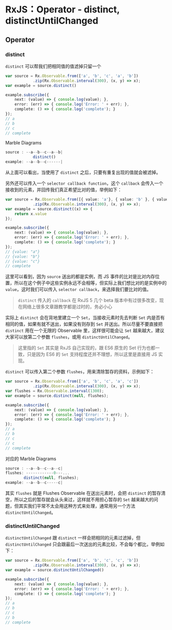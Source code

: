 # RxJS：Operator - distinct, distinctUntilChanged

## Operator

### distinct

`distinct` 可以帮我们把相同值的值滤掉只留一个

```typescript
var source = Rx.Observable.from(['a', 'b', 'c', 'a', 'b'])
            .zip(Rx.Observable.interval(300), (x, y) => x);
var example = source.distinct()

example.subscribe({
    next: (value) => { console.log(value); },
    error: (err) => { console.log('Error: ' + err); },
    complete: () => { console.log('complete'); }
});
// a
// b
// c
// complete
```

Marble Diagrams

```typescript
source : --a--b--c--a--b|
            distinct()
example: --a--b--c------|
```

从上面可以看出，当使用了 `distinct` 之后，只要有重复出现的值就会被滤掉。

另外还可以传入一个 `selector callback function`，这个 `callback` 会传入一个接收到的元素，并回传我们真正希望比对的值，举例如下：

```typescript
var source = Rx.Observable.from([{ value: 'a'}, { value: 'b' }, { value: 'c' }, { value: 'a' }, { value: 'c' }])
            .zip(Rx.Observable.interval(300), (x, y) => x);
var example = source.distinct((x) => {
    return x.value
});

example.subscribe({
    next: (value) => { console.log(value); },
    error: (err) => { console.log('Error: ' + err); },
    complete: () => { console.log('complete'); }
});
// {value: "a"}
// {value: "b"}
// {value: "c"}
// complete
```

这里可以看到，因为 `source` 送出的都是实例，而 JS 事件的比对是比对内存位置，所以在这个例子中这些实例永远不会相等，但实际上我们想比对的是实例中的 `value`，这时我们可以传入 `selector callback`，来选择我们要比对的值。

> `distinct` 传入的 `callback` 在 RxJS 5 几个 beta 版本中有过很多改变，现在网络上很多文章跟教学都是过时的，务必小心

实际上 `distinct` 会在背地里建立一个 `Set`，当接收元素时先去判断 `Set` 内是否有相同的值，如果有就不送出，如果没有则存到 `Set` 并送出。所以尽量不要直接把 `distinct` 用在一个无限的 Observable 里，这样很可能会让 `Set` 越来越大，建议大家可以放第二个参数 `flushes`，或用 `distinctUntilChanged`。

> 这里指的 `Set` 其实是 RxJS 自己实现的，跟 ES6 原生的 Set 行为也都一致，只是因为 ES6 的 `Set` 支持程度还并不理想，所以这里是直接用 JS 实现。

`distinct` 可以传入第二个参数 `flushes`，用来清除暂存的资料，示例如下：

```typescript
var source = Rx.Observable.from(['a', 'b', 'c', 'a', 'c'])
            .zip(Rx.Observable.interval(300), (x, y) => x);
var flushes = Rx.Observable.interval(1300);
var example = source.distinct(null, flushes);

example.subscribe({
    next: (value) => { console.log(value); },
    error: (err) => { console.log('Error: ' + err); },
    complete: () => { console.log('complete'); }
});
// a
// b
// c
// c
// complete
```

对应的 Marble Diagrams

```typescript
source : --a--b--c--a--c|
flushes: ------------0---...
        distinct(null, flushes);
example: --a--b--c-----c|
```

其实 `flushes` 就是 Flushes Observable 在送出元素时，会把 `distinct` 的暂存清空，所以之后的暂存就会从头来过，这样就不用担心暂存的 `Set` 越来越大的问题，但其实我们平常不太会用这种方式来处理，通常用另一个方法 `distinctUntilChanged`。

### distinctUntilChanged

`distinctUntilChanged` 跟 `distinct` 一样会把相同的元素过滤掉，但 `distinctUntilChanged` 只会跟最后一次送出的元素比较，不会每个都比，举例如下：

```typescript
var source = Rx.Observable.from(['a', 'b', 'c', 'c', 'b'])
            .zip(Rx.Observable.interval(300), (x, y) => x);
var example = source.distinctUntilChanged()

example.subscribe({
    next: (value) => { console.log(value); },
    error: (err) => { console.log('Error: ' + err); },
    complete: () => { console.log('complete'); }
});
// a
// b
// c
// b
// complete
```

